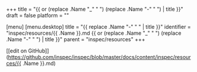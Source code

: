 +++
title = "{{ or (replace .Name "_" " ") (replace .Name "-" " ")  | title }}"
draft = false
platform = "<platform>"

[menu]
  [menu.desktop]
    title = "{{ replace .Name "-" " " | title }}"
    identifier = "inspec/resources/{{ .Name }}.md {{ or (replace .Name "_" " ") (replace .Name "-" " ") | title }}"
    parent = "inspec/resources"
+++

[\[edit on GitHub\]](https://github.com/inspec/inspec/blob/master/docs/content/inspec/resources/{{ .Name }}.md)
